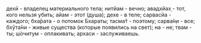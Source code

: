 дехӣ - владелец материального тела; нитйам - вечно; авадхйах̣ - тот, кого нельзя убить; айам - этот (душа); дехе - в теле; сарвасйа - каждого; бха̄рата - о потомок Бхараты; тасма̄т - поэтому; сарва̄н̣и - все; бхӯта̄ни - живые существа (которые появились на свет); на - не; твам - ты; ш́очитум - оплакивать; архаси - заслуживаешь.
